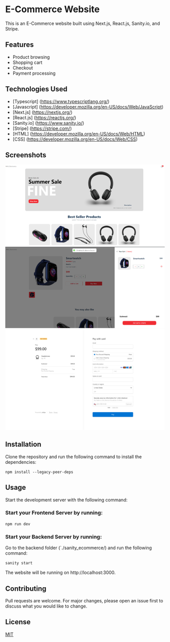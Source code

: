 # E-Commerce Website

This is an E-Commerce website built using Next.js, React.js, Sanity.io, and Stripe.

## Features

- Product browsing
- Shopping cart
- Checkout
- Payment processing

## Technologies Used

- [Typescript] (https://www.typescriptlang.org/)
- [Javascript] (https://developer.mozilla.org/en-US/docs/Web/JavaScript)
- [Next.js] (https://nextjs.org/)
- [React.js] (https://reactjs.org/)
- [Sanity.io] (https://www.sanity.io/)
- [Stripe] (https://stripe.com/)
- [HTML] (https://developer.mozilla.org/en-US/docs/Web/HTML)
- [CSS] (https://developer.mozilla.org/en-US/docs/Web/CSS)

## Screenshots

![Product](./images/Product1.png)
![Product2](./images/Product2.png)
![Product3](./images/Product3.png)

## Installation

Clone the repository and run the following command to install the dependencies:

```
npm install --legacy-peer-deps
```

## Usage

Start the development server with the following command:

### Start your Frontend Server by running:

```
npm run dev
```

### Start your Backend Server by running:

Go to the backend folder (`./sanity_ecommerce/) and run the following command:

```
sanity start
```

The website will be running on http://localhost:3000.

## Contributing

Pull requests are welcome. For major changes, please open an issue first to discuss what you would like to change.

## License

[MIT](https://choosealicense.com/licenses/mit/)
